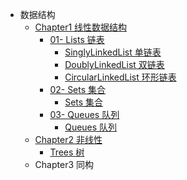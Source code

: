 - 数据结构
  - [Chapter1 线性数据结构](/DataStructures/Chapter1-Linear/)
    - [01- Lists 链表](/DataStructures/Chapter1-Linear/01-Lists/)
      - [SinglyLinkedList 单链表](/DataStructures/Chapter1-Linear/01-Lists/01-SinglyLinkedList/SinglyLinkedList.md)
      - [DoublyLinkedList 双链表](/DataStructures/Chapter1-Linear/01-Lists/02-DoublyLinkedList/DoublyLinkedList.md)
      - [CircularLinkedList 环形链表](/DataStructures/Chapter1-Linear/01-Lists/03-CircularLinkedList/CircularLinkedList.md)
    - [02- Sets 集合](/DataStructures/Chapter1-Linear/02-sets/)
      - [Sets 集合](/DataStructures/Chapter1-Linear/02-sets/sets.md)
    - [03- Queues 队列](/DataStructures/Chapter1-Linear/03-Queues/)
      - [Queues 队列](/DataStructures/Chapter1-Linear/03-Queues/queues.md)
  - [Chapter2 非线性](/DataStructures/Chapter2-Non-Linear/)
    - [Trees 树](/DataStructures/Chapter2-Non-Linear/Trees/)
  - Chapter3 同构
